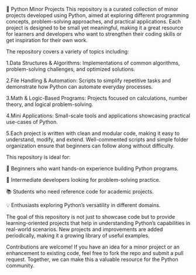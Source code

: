🐍 Python Minor Projects
This repository is a curated collection of minor projects developed using Python, aimed at exploring different programming concepts, problem-solving approaches, and practical applications. Each project is designed to be small yet meaningful, making it a great resource for learners and developers who want to strengthen their coding skills or get inspiration for their own work.

The repository covers a variety of topics including:

1.Data Structures & Algorithms: Implementations of common algorithms, problem-solving challenges, and optimized solutions.

2.File Handling & Automation: Scripts to simplify repetitive tasks and demonstrate how Python can automate everyday processes.

3.Math & Logic-Based Programs: Projects focused on calculations, number theory, and logical problem-solving.

4.Mini Applications: Small-scale tools and applications showcasing practical use-cases of Python.

5.Each project is written with clean and modular code, making it easy to understand, modify, and extend. Well-commented scripts and simple folder organization ensure that beginners can follow along without difficulty.

This repository is ideal for:

🚀 Beginners who want hands-on experience building Python programs.

🧠 Intermediate developers looking for problem-solving practice.

📚 Students who need reference code for academic projects.

💡 Enthusiasts exploring Python’s versatility in different domains.

The goal of this repository is not just to showcase code but to provide learning-oriented projects that help in understanding Python’s capabilities in real-world scenarios. New projects and improvements are added periodically, making it a growing library of useful examples.

Contributions are welcome! If you have an idea for a minor project or an enhancement to existing code, feel free to fork the repo and submit a pull request. Together, we can make this a valuable resource for the Python community.
